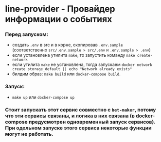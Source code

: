 # line-provider - Провайдер информации о событиях 

### Перед запуском:
- создать ```.env``` в src и в корне, скопировав ```.env.sample``` (соответственно ```src/.env.sample > src/.env``` и ```.env.sample > .env```)
- если установлена утилита `make`, то запустить команду `make create-network`
- если утилита `make` не установлена, тогда запускаем `docker network create storage_default || echo "Network already exists"`
- билдим образ: `make build` или `docker-compose build`.


### Запуск:
- `make up` или `docker-compose up`


### Стоит запускать этот сервис совместно с ```bet-maker```, потому что эти сервисы связаны, и логика в них связана (в docker-compose предусмотрен одновременный запуск сервисов). При одельном запуске этого сервиса некоторые функции могут не работать.